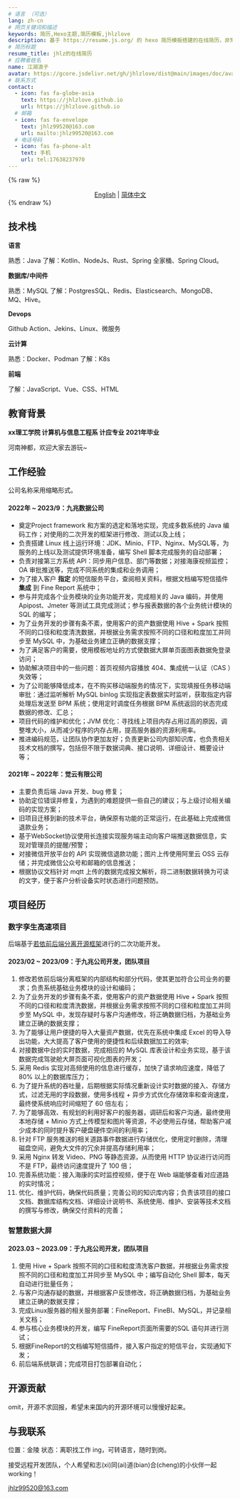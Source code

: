 ```yaml
---
# 语言 （可选）
lang: zh-cn
# 网页关键词和描述
keywords: 简历,Hexo主题,简历模板,jhlzlove
description: 基于 https://resume.js.org/ 的 hexo 简历模板搭建的在线简历，非常感谢作者！^_^，Github 地址：https://github.com/xaoxuu/resume-docs。<br/>“我希望我在温度高的时候变成水蒸气，升到天上；遇到冷空气，我又可以凝结成水，再次回到大地，滋养土地”。 ——胡歌
# 简历标题
resume_title: jhlz的在线简历
# 应聘者姓名
name: 江湖浪子
avatar: https://gcore.jsdelivr.net/gh/jhlzlove/dist@main/images/doc/avatar.jpeg
# 联系方式
contact:
  - icon: fas fa-globe-asia
    text: https://jhlzlove.github.io
    url: https://jhlzlove.github.io
  # 邮箱
  - icon: fas fa-envelope
    text: jhlz99520@163.com
    url: mailto:jhlz99520@163.com
  # 电话号码
  - icon: fas fa-phone-alt
    text: 手机
    url: tel:17638237970
---
```


{% raw %}
<center>
<a href='/resume-doc'>English</a> | <a href='/resume-doc/zh-cn/'>简体中文</a>
</center>
{% endraw %}

## <i class="fas fa-flag"></i> 技术栈

**语言**

熟悉：Java
了解：Kotlin、NodeJs、Rust、Spring 全家桶、Spring Cloud。

**数据库/中间件**

熟悉：MySQL
了解：PostgresSQL、Redis、Elasticsearch、MongoDB、MQ、Hive。

**Devops**

Github Action、Jekins、Linux、微服务

**云计算**

熟悉：Docker、Podman
了解：K8s

**前端**

了解：JavaScript、Vue、CSS、HTML

## <i class="fas fa-user-graduate"></i> 教育背景

**xx理工学院 计算机与信息工程系 计应专业 2021年毕业**

河南神都，欢迎大家去游玩~

## <i class="fas fa-user-tie"></i> 工作经验

公司名称采用缩略形式。

#### 2022年 ~ 2023/9：九兆数据公司

- 奠定Project framework 和方案的选定和落地实现，完成多数系统的 Java 编码工作；对使用的二次开发的框架进行修改、测试以及上线；
- 负责搭建 Linux 线上运行环境：JDK、Minio、FTP、Nginx、MySQL等，为服务的上线以及测试提供环境准备，编写 Shell 脚本完成服务的自动部署；
- 负责对接第三方系统 API：同步用户信息、部门等数据；对接海康视频监控；OA 审批推送等，完成不同系统的集成和业务调用；
- 为了接入客户 **指定** 的短信服务平台，查阅相关资料，根据文档编写短信插件 **集成** 到 Fine Report 系统中；
- 参与并完成各个业务模块的业务功能开发，完成相关的 Java 编码，并使用 Apipost、Jmeter 等测试工具完成测试；参与报表数据的各个业务统计模块的 SQL 的编写；
- 为了业务开发的步骤有条不紊，使用客户的资产数据使用 Hive + Spark 按照不同的口径和粒度清洗数据，并根据业务需求按照不同的口径和粒度加工并同步至 MySQL 中，为基础业务建立正确的数据支撑；
- 为了满足客户的需要，使用模板地址的方式使数据大屏单页面图表数据免登录访问；
- 协助解决项目中的一些问题：首页视频内容播放 404、集成统一认证（CAS ）失效等；
- 为了公司能够降低成本，在不购买移动端服务的情况下，实现填报任务移动端审批：通过监听解析 MySQL binlog 实现指定表数据实时监听，获取指定内容处理后发送至 BPM 系统；使用定时调度任务根据 BPM 系统返回的状态完成数据的修改、汇总；
- 项目代码的维护和优化；JVM 优化：寻找线上项目内存占用过高的原因，调整堆大小，从而减少程序的内存占用，提高服务器的资源利用率。
- 推进编码规范，让团队协作更加友好；负责更新公司内部知识库，也负责相关技术文档的撰写，包括但不限于数据词典、接口说明、详细设计、概要设计等；

#### 2021年 ~ 2022年：觉云有限公司

- 主要负责后端 Java 开发、bug 修复；
- 协助定位错误并修复，为遇到的难题提供一些自己的建议；与上级讨论相关编码的实现方案；
- 旧项目迁移到新的技术平台，确保原有功能的正常运行，在此基础上完成微信退款业务；
- 基于WebSocket协议使用长连接实现服务端主动向客户端推送数据信息，实现对管理员的提醒/预警；
- 对接微信开放平台的 API 实现微信退款功能；图片上传使用阿里云 OSS 云存储；并完成微信公众号和邮箱的信息推送；
- 根据协议文档针对 mqtt 上传的数据完成报文解析，将二进制数据转换为可读的文字，便于客户分析设备实时状态进行问题预防。

## <i class="fas fa-award"></i> 项目经历

### 数字孪生高速项目

后端基于[若依前后端分离开源框架](http://doc.ruoyi.vip/ruoyi-vue/)进行的二次功能开发。

#### 2023/02 ~ 2023/09：于九兆公司开发，团队项目

1. 修改若依前后端分离框架的内部结构和部分代码，使其更加符合公司业务的要求；负责系统基础业务模块的设计和编码；
2. 为了业务开发的步骤有条不紊，使用客户的资产数据使用 Hive + Spark 按照不同的口径和粒度清洗数据，并根据业务需求按照不同的口径和粒度加工并同步至 MySQL 中，发现存疑时与客户沟通修改，将正确数据归档，为基础业务建立正确的数据支撑；
3. 为了能够让用户便捷的导入大量资产数据，优先在系统中集成 Excel 的导入导出功能，大大提高了客户使用的便捷性和后续数据加工的效率;
4. 对接数据中台的实时数据，完成相应的 MySQL 库表设计和业务实现，基于该数据完成驾驶舱大屏页面可视化图表的开发；
5. 采用 Redis 实现对高频使用的信息进行缓存，加快了请求响应速度，降低了 80% 以上的数据库压力；
6. 为了提升系统的吞吐量，后期根据实际情况重新设计实时数据的接入、存储方式，过滤无用的字段数据，使用多线程 + 异步方式优化存储效率和查询速度，最终使系统响应时间缩短了 60 倍左右；
7. 为了能够高效、有规划的利用好客户的服务器，调研后和客户沟通，最终使用本地存储 + Minio 方式上传模型和图片等资源，不必使用云存储，帮助客户减少成本的同时提升客户硬盘硬件空间的利用率；
8. 针对 FTP 服务推送的相关道路事件数据进行存储优化，使用定时删除，清理磁盘空间，避免大文件的冗余并提高存储利用率；
9. 采用 Nginx 转发 Video、PNG 等静态资源，从而使用 HTTP 协议进行访问而不是 FTP，最终访问速度提升了 100 倍；
10. 完善系统功能：接入海康的实时监控视频，便于在 Web 端能够查看对应道路的实时情况；
11. 优化、维护代码，确保代码质量；完善公司的知识库内容；负责该项目的接口文档、数据库结构文档、详细设计说明书、系统使用、维护、安装等技术文档的撰写与修改，确保交付资料的完善；

### 智慧数据大屏

#### 2023.03 ~ 2023.09：于九兆公司开发，团队项目

1. 使用 Hive + Spark 按照不同的口径和粒度清洗客户数据，并根据业务需求按照不同的口径和粒度加工并同步至 MySQL 中；编写自动化 Shell 脚本，每天自动进行批量任务；
2. 与客户沟通存疑的数据，并根据客户反馈修改，将正确数据归档，为基础业务建立正确的数据支撑；
3. 完成Linux服务器的相关服务部署：FineReport、FineBI、MySQL，并记录相关文档；
4. 参与核心业务模块的开发，编写 FineReport页面所需要的SQL 语句并进行测试；
5. 根据FineReport的文档编写短信插件，接入客户指定的短信平台，实现通知下发；
6. 前后端系统联调；完成项目打包部署自动化；

## <i class="fab fa-github"></i> 开源贡献

omit，开源不求回报，希望未来国内的开源环境可以慢慢好起来。

## <i class="fas fa-phone-alt"></i> 与我联系

位置：金陵
状态：离职找工作 ing，可转语言，随时到岗。

接受远程开发团队，个人希望和志(xi)同(ai)道(bian)合(cheng)的小伙伴一起 working！

<i class="fas fa-envelope fa-fw"></i> jhlz99520@163.com
